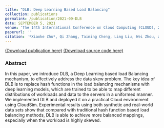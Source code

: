 ```yaml
---
title: "DLB: Deep Learning Based Load Balancing"
collection: publications
permalink: /publication/2021-09-DLB
date: SEPTEMBER 5, 2021
venue: 'The 14th International Conference on Cloud Computing (CLOUD), 2021'
paperurl: ''
citation: '*Xiaoke Zhu*, Qi Zhang, Taining Cheng, Ling Liu, Wei Zhou, and Jing He. 2021. DLB: Deep Learning Based Load Balancing. In CLOUD'
---
```

[(Download publication here)](https://hsiaoko.github.io/files/paper/DLB_paper.pdf)
[(Download source code here)](https://github.com/hsiaoko/DLB-CLOUD-2021)

### Abstract

In this paper, we introduce DLB, a Deep Learning based load Balancing mechanism, to effectively address the data skew problem. The key idea of DLB is to replace hash functions in the load balancing mechanisms with deep learning models, which are trained to be able to map different distributions of workloads and data to the servers in a uniformed manner. We implemented DLB and deployed it on a practical Cloud environment using CloudSim. Experimental results using both synthetic and real-world data sets show that compared with traditional hash function based load balancing methods, DLB is able to achieve more balanced mappings, especially when the workload is highly skewed.
